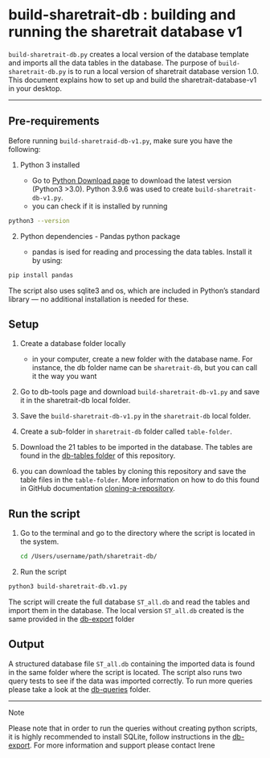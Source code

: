 # build-sharetrait-db : building and running the sharetrait database v1

`build-sharetrait-db.py` creates a local version of the database template and imports all the data tables in the database. The purpose of `build-sharetrait-db.py` is to run a local version of sharetrait database version 1.0. 
This document explains how to set up and build the sharetrait-database-v1 in your desktop.

---
## Pre-requirements

Before running `build-sharetraid-db-v1.py`, make sure you have the following:

1. Python 3 installed
   
   - Go to [Python Download page](https://www.python.org/downloads/) to download the latest version (Python3 >3.0). Python 3.9.6 was used to create `build-sharetrait-db-v1.py`.
   - you can check if it is installed by running
  ```bash
  python3 --version
  ```

2. Python dependencies - Pandas python package
   
   - pandas is ised for reading and processing the data tables. Install it by using:
  
  ```bash
  pip install pandas
  ```

The script also uses sqlite3 and os, which are included in Python’s standard library — no additional installation is needed for these.

## Setup

1. Create a database folder locally
   
   - in your computer, create a new folder with the database name. For instance, the db folder name can be `sharetrait-db`, but you can call it the way you want
     
2. Go to db-tools page and download `build-sharetrait-db-v1.py` and save it in the sharetrait-db local folder.

3. Save the `build-sharetrait-db-v1.py` in the `sharetrait-db` local folder.
   
4. Create a sub-folder in `sharetrait-db` folder called `table-folder`.
   
5. Download the 21 tables to be imported in the database. The tables are found in the [db-tables folder](https://github.com/ShareTraitProject/ShareTraitDatabase/tree/main/sharetrait-database-v1/db-tables) of this repository.
   
6. you can download the tables by cloning this repository and save the table files in the `table-folder`. More information on how to do this found in GitHub documentation [cloning-a-repository](https://docs.github.com/en/repositories/creating-and-managing-repositories/cloning-a-repository).

## Run the script

1. Go to the terminal and go to the directory where the script is located in the system.

   ```bash
   cd /Users/username/path/sharetrait-db/
   ```

2. Run the script

  ```bash
  python3 build-sharetrait-db.v1.py
  ```

The script will create the full database `ST_all.db` and read the tables and import them in the database. 
The local version `ST_all.db` created is the same provided in the [db-export](https://github.com/ShareTraitProject/ShareTraitDatabase/tree/main/sharetrait-database-v1/db-export) folder 

## Output

A structured database file `ST_all.db` containing the imported data is found in the same folder where the script is located. 
The script also runs two query tests to see if the data was imported correctly. 
To run more queries please take a look at the [db-queries](https://github.com/ShareTraitProject/ShareTraitDatabase/tree/main/sharetrait-database-v1/db-queries) folder.



---
> [!NOTE] 
Please note that in order to run the queries without creating python scripts, it is highly recommended to install SQLite, follow instructions in the [db-export](https://github.com/ShareTraitProject/ShareTraitDatabase/tree/main/sharetrait-database-v1/db-export). For more information and support please contact Irene





